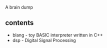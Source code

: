 A brain dump

## contents

* blang - toy BASIC interpreter written in C++
* dsp - Digital Signal Processing

